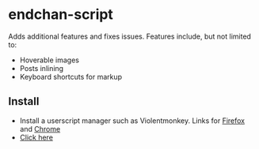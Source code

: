 # endchan-script
Adds additional features and fixes issues. Features include, but not limited to:
- Hoverable images
- Posts inlining
- Keyboard shortcuts for markup

## Install
- Install a userscript manager such as Violentmonkey. Links for [Firefox](https://addons.mozilla.org/en-US/firefox/addon/violentmonkey/) and [Chrome](https://chrome.google.com/webstore/detail/violentmonkey/jinjaccalgkegednnccohejagnlnfdag)
- [Click here](https://github.com/JacobSvenningsen/endchan-script/raw/master/script.user.js)
